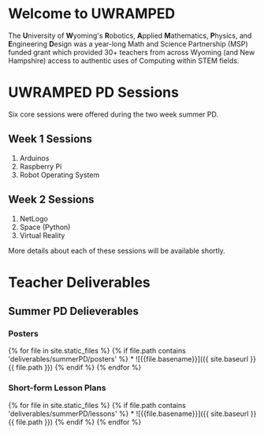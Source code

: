 # Welcome to UWRAMPED

The **U**niversity of **W**yoming's **R**obotics, **A**pplied **M**athematics, **P**hysics, and **E**ngineering **D**esign was a year-long Math and Science Partnership (MSP) funded grant which provided 30+ teachers from across Wyoming (and New Hampshire) access to authentic uses of Computing within STEM fields. 


# UWRAMPED PD Sessions

Six core sessions were offered during the two week summer PD. 

## Week 1 Sessions
1. Arduinos
2. Raspberry Pi
3. Robot Operating System 

## Week 2 Sessions
1. NetLogo
2. Space (Python)
3. Virtual Reality

More details about each of these sessions will be available shortly.

# Teacher Deliverables

## Summer PD Delieverables

### Posters

{% for file in site.static_files %}
    {% if file.path contains 'deliverables/summerPD/posters' %}
        * ![{{file.basename}}]({{ site.baseurl }}{{ file.path }})
    {% endif %}
{% endfor %}

### Short-form Lesson Plans
{% for file in site.static_files %}
    {% if file.path contains 'deliverables/summerPD/lessons' %}
        * ![{{file.basename}}]({{ site.baseurl }}{{ file.path }})
    {% endif %}
{% endfor %}

